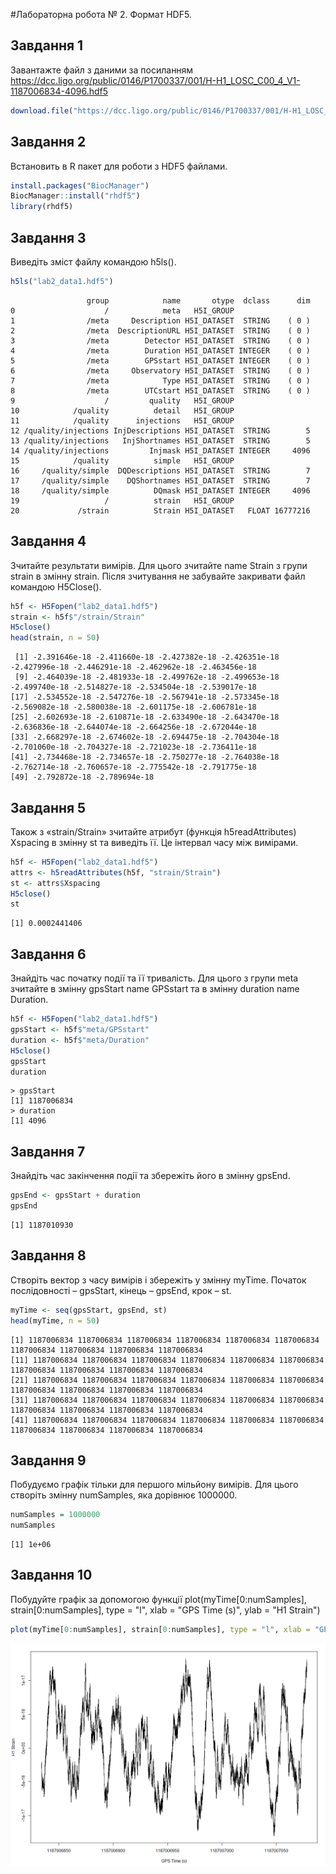 #Лабораторна робота № 2. Формат HDF5.
## Завдання 1
Завантажте файл з даними за посиланням
https://dcc.ligo.org/public/0146/P1700337/001/H-H1_LOSC_C00_4_V1-1187006834-4096.hdf5
```r
download.file("https://dcc.ligo.org/public/0146/P1700337/001/H-H1_LOSC_C00_4_V1-1187006834-4096.hdf5", "lab2_data1.hdf5", "auto", TRUE, mode = "wb")
```
## Завдання 2
Встановить в R пакет для роботи з HDF5 файлами.
```r
install.packages("BiocManager") 
BiocManager::install("rhdf5")
library(rhdf5)
```
## Завдання 3
Виведіть зміст файлу командою h5ls().
```r
h5ls("lab2_data1.hdf5")
```
```
                 group            name       otype  dclass      dim
0                    /            meta   H5I_GROUP                 
1                /meta     Description H5I_DATASET  STRING    ( 0 )
2                /meta  DescriptionURL H5I_DATASET  STRING    ( 0 )
3                /meta        Detector H5I_DATASET  STRING    ( 0 )
4                /meta        Duration H5I_DATASET INTEGER    ( 0 )
5                /meta        GPSstart H5I_DATASET INTEGER    ( 0 )
6                /meta     Observatory H5I_DATASET  STRING    ( 0 )
7                /meta            Type H5I_DATASET  STRING    ( 0 )
8                /meta        UTCstart H5I_DATASET  STRING    ( 0 )
9                    /         quality   H5I_GROUP                 
10            /quality          detail   H5I_GROUP                 
11            /quality      injections   H5I_GROUP                 
12 /quality/injections InjDescriptions H5I_DATASET  STRING        5
13 /quality/injections   InjShortnames H5I_DATASET  STRING        5
14 /quality/injections         Injmask H5I_DATASET INTEGER     4096
15            /quality          simple   H5I_GROUP                 
16     /quality/simple  DQDescriptions H5I_DATASET  STRING        7
17     /quality/simple    DQShortnames H5I_DATASET  STRING        7
18     /quality/simple          DQmask H5I_DATASET INTEGER     4096
19                   /          strain   H5I_GROUP                 
20             /strain          Strain H5I_DATASET   FLOAT 16777216
```
## Завдання 4
Зчитайте результати вимірів. Для цього зчитайте name Strain з групи strain в змінну strain. Після зчитування не забувайте закривати файл командою H5Close().
```r
h5f <- H5Fopen("lab2_data1.hdf5")
strain <- h5f$"/strain/Strain"
H5close()
head(strain, n = 50)
```
```
 [1] -2.391646e-18 -2.411660e-18 -2.427382e-18 -2.426351e-18 -2.427996e-18 -2.446291e-18 -2.462962e-18 -2.463456e-18
 [9] -2.464039e-18 -2.481933e-18 -2.499762e-18 -2.499653e-18 -2.499740e-18 -2.514827e-18 -2.534504e-18 -2.539017e-18
[17] -2.534552e-18 -2.547276e-18 -2.567941e-18 -2.573345e-18 -2.569082e-18 -2.580038e-18 -2.601175e-18 -2.606781e-18
[25] -2.602693e-18 -2.610871e-18 -2.633490e-18 -2.643470e-18 -2.636836e-18 -2.644074e-18 -2.664256e-18 -2.672044e-18
[33] -2.668297e-18 -2.674602e-18 -2.694475e-18 -2.704304e-18 -2.701060e-18 -2.704327e-18 -2.721023e-18 -2.736411e-18
[41] -2.734468e-18 -2.734657e-18 -2.750277e-18 -2.764038e-18 -2.762714e-18 -2.760657e-18 -2.775542e-18 -2.791775e-18
[49] -2.792872e-18 -2.789694e-18
```
## Завдання 5
Також з «strain/Strain» зчитайте атрибут (функція h5readAttributes) Xspacing в змінну st та виведіть її. Це інтервал часу між вимірами.
```r
h5f <- H5Fopen("lab2_data1.hdf5")
attrs <- h5readAttributes(h5f, "strain/Strain")
st <- attrs$Xspacing
H5close()
st
```
```
[1] 0.0002441406
```
## Завдання 6
Знайдіть час початку події та її тривалість. Для цього з групи meta зчитайте в змінну gpsStart name GPSstart та в змінну duration name Duration.
```r
h5f <- H5Fopen("lab2_data1.hdf5")
gpsStart <- h5f$"meta/GPSstart"
duration <- h5f$"meta/Duration"
H5close()
gpsStart
duration
```
```
> gpsStart
[1] 1187006834
> duration
[1] 4096
```
## Завдання 7
Знайдіть час закінчення події та збережіть його в змінну gpsEnd.
```r
gpsEnd <- gpsStart + duration
gpsEnd
```
```
[1] 1187010930
```
## Завдання 8
Створіть вектор з часу вимірів і збережіть у змінну myTime. Початок послідовності – gpsStart, кінець – gpsEnd, крок – st.
```r
myTime <- seq(gpsStart, gpsEnd, st)
head(myTime, n = 50)
```
```
[1] 1187006834 1187006834 1187006834 1187006834 1187006834 1187006834 1187006834 1187006834 1187006834 1187006834
[11] 1187006834 1187006834 1187006834 1187006834 1187006834 1187006834 1187006834 1187006834 1187006834 1187006834
[21] 1187006834 1187006834 1187006834 1187006834 1187006834 1187006834 1187006834 1187006834 1187006834 1187006834
[31] 1187006834 1187006834 1187006834 1187006834 1187006834 1187006834 1187006834 1187006834 1187006834 1187006834
[41] 1187006834 1187006834 1187006834 1187006834 1187006834 1187006834 1187006834 1187006834 1187006834 1187006834
```
## Завдання 9
Побудуємо графік тільки для першого мільйону вимірів. Для цього створіть змінну numSamples, яка дорівнює 1000000.
```r
numSamples = 1000000
numSamples
```
```
[1] 1e+06
```
## Завдання 10
Побудуйте графік за допомогою функції plot(myTime[0:numSamples], strain[0:numSamples], type = "l", xlab = "GPS Time (s)", ylab = "H1 Strain")
```r
plot(myTime[0:numSamples], strain[0:numSamples], type = "l", xlab = "GPS Time (s)", ylab = "H1 Strain")
```
![PlotLab2](./PlotLab2.png)
